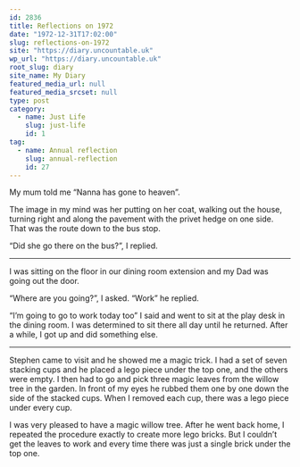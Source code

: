 ```yaml
---
id: 2836
title: Reflections on 1972
date: "1972-12-31T17:02:00"
slug: reflections-on-1972
site: "https://diary.uncountable.uk"
wp_url: "https://diary.uncountable.uk"
root_slug: diary
site_name: My Diary
featured_media_url: null
featured_media_srcset: null
type: post
category:
  - name: Just Life
    slug: just-life
    id: 1
tag:
  - name: Annual reflection
    slug: annual-reflection
    id: 27
---
```



<p>My mum told me &#8220;Nanna has gone to heaven&#8221;.</p>



<p>The image in my mind was her putting on her coat, walking out the house, turning right and along the pavement with the privet hedge on one side.  That was the route down to the bus stop.</p>



<p>&#8220;Did she go there on the bus?&#8221;, I replied.</p>



<hr class="wp-block-separator has-alpha-channel-opacity"/>



<p>I was sitting on the floor in our dining room extension and my Dad was going out the door.</p>



<p>&#8220;Where are you going?&#8221;, I asked.  &#8220;Work&#8221; he replied.</p>



<p>&#8220;I&#8217;m going to go to work today too&#8221; I said and went to sit at the play desk in the dining room.  I was determined to sit there all day until he returned.  After a while, I got up and did something else.</p>



<hr class="wp-block-separator has-alpha-channel-opacity"/>



<p>Stephen came to visit and he showed me a magic trick.  I had a set of seven stacking cups and he placed a lego piece under the top one, and the others were empty.  I then had to go and pick three magic leaves from the willow tree in the garden.  In front of my eyes he rubbed them one by one down the side of the stacked cups.  When I removed each cup, there was a lego piece under every cup.</p>



<p>I was very pleased to have a magic willow tree.  After he went back home, I repeated the procedure exactly to create more lego bricks.  But I couldn&#8217;t get the leaves to work and every time there was just a single brick under the top one.</p>
